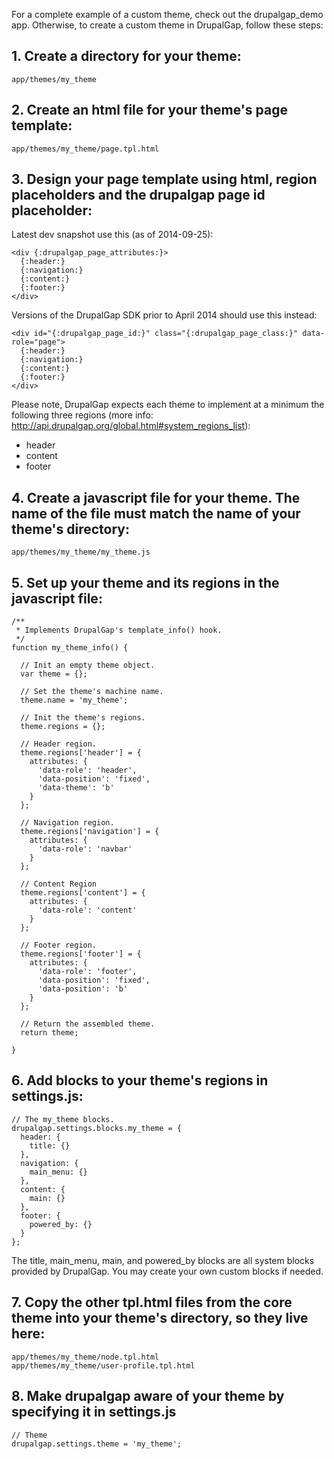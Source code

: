 For a complete example of a custom theme, check out the drupalgap_demo app. Otherwise, to create a custom theme in DrupalGap, follow these steps:

## 1. Create a directory for your theme:

`app/themes/my_theme`

## 2. Create an html file for your theme's page template:

`app/themes/my_theme/page.tpl.html`

## 3. Design your page template using html, region placeholders and the drupalgap page id placeholder:

Latest dev snapshot use this (as of 2014-09-25):

```
<div {:drupalgap_page_attributes:}>
  {:header:}
  {:navigation:}
  {:content:}
  {:footer:}
</div>
```

Versions of the DrupalGap SDK prior to April 2014 should use this instead:

```
<div id="{:drupalgap_page_id:}" class="{:drupalgap_page_class:}" data-role="page">
  {:header:}
  {:navigation:}
  {:content:}
  {:footer:}
</div>
```

Please note, DrupalGap expects each theme to implement at a minimum the following three regions (more info: http://api.drupalgap.org/global.html#system_regions_list):

 - header
 - content
 - footer

## 4. Create a javascript file for your theme. The name of the file must match the name of your theme's directory:

`app/themes/my_theme/my_theme.js`

## 5. Set up your theme and its regions in the javascript file:

```
/**
 * Implements DrupalGap's template_info() hook.
 */
function my_theme_info() {

  // Init an empty theme object.
  var theme = {};

  // Set the theme's machine name.
  theme.name = 'my_theme';

  // Init the theme's regions.
  theme.regions = {};

  // Header region.
  theme.regions['header'] = {
    attributes: {
      'data-role': 'header',
      'data-position': 'fixed',
      'data-theme': 'b'
    }
  };

  // Navigation region.
  theme.regions['navigation'] = {
    attributes: {
      'data-role': 'navbar'
    }
  };

  // Content Region
  theme.regions['content'] = {
    attributes: {
      'data-role': 'content'
    }
  };

  // Footer region.
  theme.regions['footer'] = {
    attributes: {
      'data-role': 'footer',
      'data-position': 'fixed',
      'data-position': 'b'
    }
  };

  // Return the assembled theme.
  return theme;

}
```

## 6. Add blocks to your theme's regions in settings.js:

```
// The my_theme blocks.
drupalgap.settings.blocks.my_theme = {
  header: {
    title: {}
  },
  navigation: {
    main_menu: {}
  },
  content: {
    main: {}
  },
  footer: {
    powered_by: {}
  }
};
```

The title, main_menu, main, and powered_by blocks are all system blocks provided by DrupalGap. You may create your own custom blocks if needed.

## 7. Copy the other tpl.html files from the core theme into your theme's directory, so they live here:

    app/themes/my_theme/node.tpl.html
    app/themes/my_theme/user-profile.tpl.html

## 8. Make drupalgap aware of your theme by specifying it in settings.js

```
// Theme
drupalgap.settings.theme = 'my_theme';
```